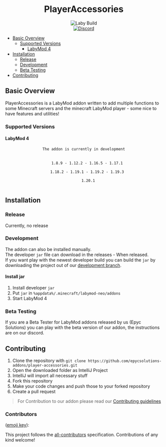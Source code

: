 <h1 align="center">PlayerAccessories</h1>

<p align="center">
  <img alt="Laby Build" src="https://github.com/epycsolutions-addons/player-accessories/actions/workflows/build.yml/badge.svg" />
  <br>
  <a href="https://discord.gg/hWhcQ5T">
    <img alt="Discord" src="https://discord.com/api/guilds/700810339348119682/widget.png" />
  </a>
</p>

* [Basic Overview](#basic-overview)
  * [Supported Versions](#supported-versions)
    * [LabyMod 4](#labymod-4)
* [Installation](#installation)
  * [Release](#release)
  * [Development](#development)
  * [Beta Testing](#beta-testing)
* [Contributing](#contributing)

## Basic Overview

PlayerAccessories is a LabyMod addon written to add multiple functions to some Minecraft servers
and the minecraft LabyMod player - some nice to have features and utilities!

### Supported Versions

#### LabyMod 4

<p align="center">
  <code>The addon is currently in development</code>
  <br> <br>
  <code>
    1.8.9 - 1.12.2 - 1.16.5 - 1.17.1 <br>
    1.18.2 - 1.19.1 - 1.19.2 - 1.19.3 <br>
    1.20.1
  </code>
</p>

## Installation

### Release

Currently, no release

### Development

The addon can also be installed manually. <br>
The developer `jar` file can download in the releases - When released. <br>
If you want play with the newest developer build you can build the `jar` by downloading the project out of
our [development branch](https://github.com/epycsolutions-addons/playeraccessories/tree/developing).

#### Install jar

1. Install developer `jar`
2. Put `jar` in `%appdata%/.minecraft/labymod-neo/addons`
3. Start LabyMod 4

### Beta Testing

If you are a Beta Tester for LabyMod addons released by us (Epyc Solutions) you can play with the beta
version of our addon, the instructions are on our discord.

## Contributing

1. Clone the repository with `git clone https://github.com/epycsolutions-addons/player-accessories.git`
2. Open the downloaded folder as IntelliJ Project
3. IntelliJ will import all necessary stuff
4. Fork this repository
5. Make your code changes and push those to your forked repository
6. Create a pull request

> For Contribution to our addon please read
> our [Contributing guidelines](https://github.com/epycsolutions-addons/player-accessories/blob/master/CONTRIBUTING.md)

### Contributors

<!-- ALL-CONTRIBUTORS-LIST:START - Do not remove or modify this section -->
<!-- prettier-ignore-start -->
<!-- markdownlint-disable -->

<!-- markdownlint-restore -->
<!-- prettier-ignore-end -->

<!-- ALL-CONTRIBUTORS-LIST:END -->

([emoji key](https://allcontributors.org/docs/en/emoji-key)):

This project follows the
[all-contributors](https://github.com/all-contributors/all-contributors)
specification. Contributions of any kind welcome!